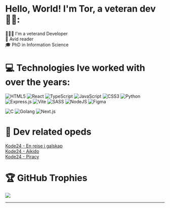 # Hello, World! I'm Tor, a veteran dev 👋🏼:
🧑🏻‍💻 I'm a veterand Developer<br>
📕 Avid reader <br> 
🎓 PhD in Information Science

# 💻 Technologies Ive worked with over the years:
![HTML5](https://img.shields.io/badge/html5-%23E34F26.svg?style=for-the-badge&logo=html5&logoColor=white) 
![React](https://img.shields.io/badge/react-%2320232a.svg?style=for-the-badge&logo=react&logoColor=%2361DAFB) 
![TypeScript](https://img.shields.io/badge/typescript-%23007ACC.svg?style=for-the-badge&logo=typescript&logoColor=white) 
![JavaScript](https://img.shields.io/badge/javascript-%23323330.svg?style=for-the-badge&logo=javascript&logoColor=%23F7DF1E) 
![CSS3](https://img.shields.io/badge/css3-%231572B6.svg?style=for-the-badge&logo=css3&logoColor=white) 
![Python](https://img.shields.io/badge/python-%233776AB.svg?style=for-the-badge&logo=python&logoColor=white) 
![Express.js](https://img.shields.io/badge/express.js-%23404d59.svg?style=for-the-badge&logo=express&logoColor=white) 
![Vite](https://img.shields.io/badge/vite-%23646CFF.svg?style=for-the-badge&logo=vite&logoColor=white) 
![SASS](https://img.shields.io/badge/SASS-hotpink.svg?style=for-the-badge&logo=SASS&logoColor=white) 
![NodeJS](https://img.shields.io/badge/node.js-6DA55F?style=for-the-badge&logo=node.js&logoColor=white) 
![Figma](https://img.shields.io/badge/figma-%23F24E1E.svg?style=for-the-badge&logo=figma&logoColor=white)

![C](https://img.shields.io/badge/C-%2300599C.svg?style=for-the-badge&logo=c&logoColor=white)
![Golang](https://img.shields.io/badge/go-%2300ADD8.svg?style=for-the-badge&logo=go&logoColor=white)
![Next.js](https://img.shields.io/badge/next.js-%23000000.svg?style=for-the-badge&logo=next.js&logoColor=white)

# 📝 Dev related opeds
[Kode24 - En reise i galskap](https://www.kode24.no/artikkel/ai-fra-2021-til-2026-en-reise-i-galskap/82419279)<br>
[Kode24 - Aikido](https://www.kode24.no/artikkel/derfor-skanner-han-koden-sin-med-aikido-kan-unfucke-det-jeg-fucka-til/82394175)<br>
[Kode24 - Piracy](https://www.kode24.no/artikkel/eg-matte-bli-god-pa-data-slik-at-eg-best-mogleg-kunne-piratkopiere-spel-og-programvare/81610578)

# 🏆 GitHub Trophies
![](https://github-profile-trophy.vercel.app/?username=tortortortortortor&theme=radical&no-frame=false&no-bg=true&margin-w=4)

---
